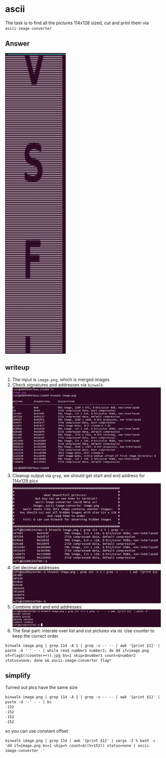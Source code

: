 # ascii

The task is to find all the pictures 114x128 sized, cut and print them via `ascii-image-converter`

## Answer

![Answer](attachments/image-5.png)

## writeup

1. The input is `image.png`, which is merged images
1. Check signatures and addresses via `binwalk`
   ![Check signatures and addresses](attachments/image-1.png)
1. Cleanup output via `grep`, we should get start and end address for 114x128 pics
   ![Cleanup](attachments/image-2.png)
1. Get decimal addresses
   ![Get addresses](attachments/image-3.png)
1. Combine start and end addresses
   ![Combine](attachments/image-4.png)
1. The final part: interate over list and cut pictures via `dd`. Use counter to keep the correct order.

```
binwalk image.png | grep 114 -A 1 | grep -v -- -- | awk '{print $1}' | paste -d ' ' - - | while read number1 number2; do dd if=image.png of=flag$((counter++)).jpg bs=1 skip=$number1 count=$number2 status=none; done && ascii-image-converter flag*
```

## simplify

Turned out pics have the same size

```
binwalk image.png | grep 114 -A 1 | grep -v -- -- | awk '{print $1}' | paste -d '-' - - | bc
-152
-152
-152
-152
```

so you can use constant offset

```
binwalk image.png | grep 114 | awk '{print $1}' | xargs -I % bash -c 'dd if=image.png bs=1 skip=% count=$((%+152)) status=none | ascii-image-converter -'
```
